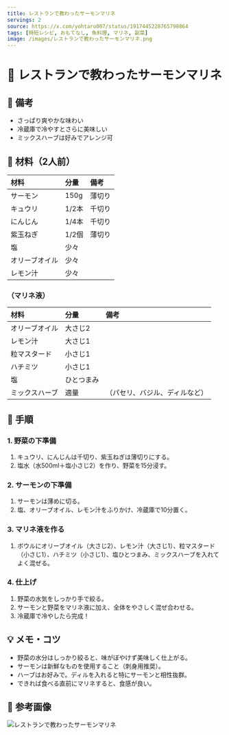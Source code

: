 ```yaml
---
title: レストランで教わったサーモンマリネ
servings: 2
source: https://x.com/yohtaro007/status/1917445228765798864
tags: [時短レシピ, おもてなし, 魚料理, マリネ, 副菜]
image: /images/レストランで教わったサーモンマリネ.png
---
```


# 🍳 レストランで教わったサーモンマリネ

## 📝 備考
- さっぱり爽やかな味わい
- 冷蔵庫で冷やすとさらに美味しい
- ミックスハーブは好みでアレンジ可

## 🛒 材料（2人前）
| 材料 | 分量 | 備考 |
|:---|:---|:---|
| サーモン | 150g | 薄切り |
| キュウリ | 1/2本 | 千切り |
| にんじん | 1/4本 | 千切り |
| 紫玉ねぎ | 1/2個 | 薄切り |
| 塩 | 少々 | |
| オリーブオイル | 少々 | |
| レモン汁 | 少々 | |

### （マリネ液）
| 材料 | 分量 | 備考 |
|:---|:---|:---|
| オリーブオイル | 大さじ2 | |
| レモン汁 | 大さじ1 | |
| 粒マスタード | 小さじ1 | |
| ハチミツ | 小さじ1 | |
| 塩 | ひとつまみ | |
| ミックスハーブ | 適量 | （パセリ、バジル、ディルなど） |

## 🥣 手順

### 1. 野菜の下準備
1. キュウリ、にんじんは千切り、紫玉ねぎは薄切りにする。
2. 塩水（水500ml＋塩小さじ2）を作り、野菜を15分浸す。

### 2. サーモンの下準備
1. サーモンは薄めに切る。
2. 塩、オリーブオイル、レモン汁をふりかけ、冷蔵庫で10分置く。

### 3. マリネ液を作る
1. ボウルにオリーブオイル（大さじ2）、レモン汁（大さじ1）、粒マスタード（小さじ1）、ハチミツ（小さじ1）、塩ひとつまみ、ミックスハーブを入れてよく混ぜる。

### 4. 仕上げ
1. 野菜の水気をしっかり手で絞る。
2. サーモンと野菜をマリネ液に加え、全体をやさしく混ぜ合わせる。
3. 冷蔵庫で冷やしたら完成！

## 💡 メモ・コツ
- 野菜の水分はしっかり絞ると、味がぼやけず美味しく仕上がる。
- サーモンは新鮮なものを使用すること（刺身用推奨）。
- ハーブはお好みで。ディルを入れると特にサーモンと相性抜群。
- できれば食べる直前にマリネすると、食感が良い。

## 📸 参考画像

![レストランで教わったサーモンマリネ](/images/レストランで教わったサーモンマリネ.png)
